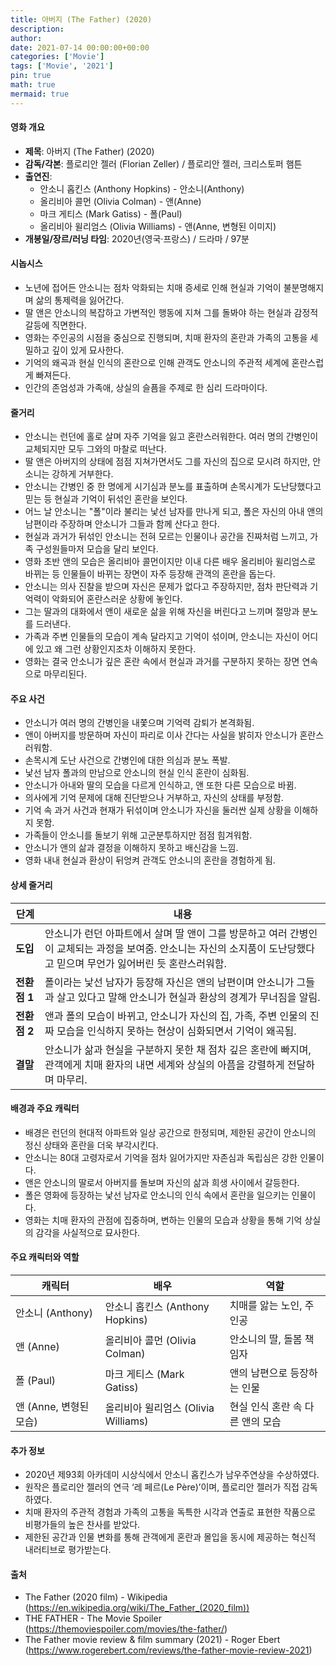 ```yaml
---
title: 아버지 (The Father) (2020)
description: 
author: 
date: 2021-07-14 00:00:00+00:00
categories: ['Movie']
tags: ['Movie', '2021']
pin: true
math: true
mermaid: true
---
```

#### 영화 개요

- **제목**: 아버지 (The Father) (2020)  
- **감독/각본**: 플로리안 젤러 (Florian Zeller) / 플로리안 젤러, 크리스토퍼 햄튼  
- **출연진**:  
  - 안소니 홉킨스 (Anthony Hopkins) - 안소니(Anthony)  
  - 올리비아 콜먼 (Olivia Colman) - 앤(Anne)  
  - 마크 게티스 (Mark Gatiss) - 폴(Paul)  
  - 올리비아 윌리엄스 (Olivia Williams) - 앤(Anne, 변형된 이미지)  
- **개봉일/장르/러닝 타임**: 2020년(영국·프랑스) / 드라마 / 97분  

#### 시놉시스

- 노년에 접어든 안소니는 점차 악화되는 치매 증세로 인해 현실과 기억이 불분명해지며 삶의 통제력을 잃어간다.  
- 딸 앤은 안소니의 복잡하고 가변적인 행동에 지쳐 그를 돌봐야 하는 현실과 감정적 갈등에 직면한다.  
- 영화는 주인공의 시점을 중심으로 진행되며, 치매 환자의 혼란과 가족의 고통을 세밀하고 깊이 있게 묘사한다.  
- 기억의 왜곡과 현실 인식의 혼란으로 인해 관객도 안소니의 주관적 세계에 혼란스럽게 빠져든다.  
- 인간의 존엄성과 가족애, 상실의 슬픔을 주제로 한 심리 드라마이다.  

#### 줄거리

- 안소니는 런던에 홀로 살며 자주 기억을 잃고 혼란스러워한다. 여러 명의 간병인이 교체되지만 모두 그와의 마찰로 떠난다.  
- 딸 앤은 아버지의 상태에 점점 지쳐가면서도 그를 자신의 집으로 모시려 하지만, 안소니는 강하게 거부한다.  
- 안소니는 간병인 중 한 명에게 시기심과 분노를 표출하며 손목시계가 도난당했다고 믿는 등 현실과 기억이 뒤섞인 혼란을 보인다.  
- 어느 날 안소니는 "폴"이라 불리는 낯선 남자를 만나게 되고, 폴은 자신의 아내 앤의 남편이라 주장하며 안소니가 그들과 함께 산다고 한다.  
- 현실과 과거가 뒤섞인 안소니는 전혀 모르는 인물이나 공간을 진짜처럼 느끼고, 가족 구성원들마저 모습을 달리 보인다.  
- 영화 초반 앤의 모습은 올리비아 콜먼이지만 이내 다른 배우 올리비아 윌리엄스로 바뀌는 등 인물들이 바뀌는 장면이 자주 등장해 관객의 혼란을 돕는다.  
- 안소니는 의사 진찰을 받으며 자신은 문제가 없다고 주장하지만, 점차 판단력과 기억력이 악화되어 혼란스러운 상황에 놓인다.  
- 그는 딸과의 대화에서 앤이 새로운 삶을 위해 자신을 버린다고 느끼며 절망과 분노를 드러낸다.  
- 가족과 주변 인물들의 모습이 계속 달라지고 기억이 섞이며, 안소니는 자신이 어디에 있고 왜 그런 상황인지조차 이해하지 못한다.  
- 영화는 결국 안소니가 깊은 혼란 속에서 현실과 과거를 구분하지 못하는 장면 연속으로 마무리된다.  

#### 주요 사건

- 안소니가 여러 명의 간병인을 내쫓으며 기억력 감퇴가 본격화됨.  
- 앤이 아버지를 방문하며 자신이 파리로 이사 간다는 사실을 밝히자 안소니가 혼란스러워함.  
- 손목시계 도난 사건으로 간병인에 대한 의심과 분노 폭발.  
- 낯선 남자 폴과의 만남으로 안소니의 현실 인식 혼란이 심화됨.  
- 안소니가 아내와 딸의 모습을 다르게 인식하고, 앤 또한 다른 모습으로 바뀜.  
- 의사에게 기억 문제에 대해 진단받으나 거부하고, 자신의 상태를 부정함.  
- 기억 속 과거 사건과 현재가 뒤섞이며 안소니가 자신을 둘러싼 실제 상황을 이해하지 못함.  
- 가족들이 안소니를 돌보기 위해 고군분투하지만 점점 힘겨워함.  
- 안소니가 앤의 삶과 결정을 이해하지 못하고 배신감을 느낌.  
- 영화 내내 현실과 환상이 뒤엉켜 관객도 안소니의 혼란을 경험하게 됨.  

#### 상세 줄거리

| **단계** | **내용** |
|----------|----------|
| **도입** | 안소니가 런던 아파트에서 살며 딸 앤이 그를 방문하고 여러 간병인이 교체되는 과정을 보여줌. 안소니는 자신의 소지품이 도난당했다고 믿으며 무언가 잃어버린 듯 혼란스러워함. |
| **전환점 1** | 폴이라는 낯선 남자가 등장해 자신은 앤의 남편이며 안소니가 그들과 살고 있다고 말해 안소니가 현실과 환상의 경계가 무너짐을 알림. |
| **전환점 2** | 앤과 폴의 모습이 바뀌고, 안소니가 자신의 집, 가족, 주변 인물의 진짜 모습을 인식하지 못하는 현상이 심화되면서 기억이 왜곡됨. |
| **결말** | 안소니가 삶과 현실을 구분하지 못한 채 점차 깊은 혼란에 빠지며, 관객에게 치매 환자의 내면 세계와 상실의 아픔을 강렬하게 전달하며 마무리. |

#### 배경과 주요 캐릭터

- 배경은 런던의 현대적 아파트와 일상 공간으로 한정되며, 제한된 공간이 안소니의 정신 상태와 혼란을 더욱 부각시킨다.  
- 안소니는 80대 고령자로서 기억을 점차 잃어가지만 자존심과 독립심은 강한 인물이다.  
- 앤은 안소니의 딸로서 아버지를 돌보며 자신의 삶과 희생 사이에서 갈등한다.  
- 폴은 영화에 등장하는 낯선 남자로 안소니의 인식 속에서 혼란을 일으키는 인물이다.  
- 영화는 치매 환자의 관점에 집중하며, 변하는 인물의 모습과 상황을 통해 기억 상실의 감각을 사실적으로 묘사한다.  

#### 주요 캐릭터와 역할

| **캐릭터** | **배우** | **역할** |
|------------|----------|----------|
| 안소니 (Anthony) | 안소니 홉킨스 (Anthony Hopkins) | 치매를 앓는 노인, 주인공 |
| 앤 (Anne) | 올리비아 콜먼 (Olivia Colman) | 안소니의 딸, 돌봄 책임자 |
| 폴 (Paul) | 마크 게티스 (Mark Gatiss) | 앤의 남편으로 등장하는 인물 |
| 앤 (Anne, 변형된 모습) | 올리비아 윌리엄스 (Olivia Williams) | 현실 인식 혼란 속 다른 앤의 모습 |

#### 추가 정보

- 2020년 제93회 아카데미 시상식에서 안소니 홉킨스가 남우주연상을 수상하였다.  
- 원작은 플로리안 젤러의 연극 ‘레 페르(Le Père)’이며, 플로리안 젤러가 직접 감독하였다.  
- 치매 환자의 주관적 경험과 가족의 고통을 독특한 시각과 연출로 표현한 작품으로 비평가들의 높은 찬사를 받았다.  
- 제한된 공간과 인물 변화를 통해 관객에게 혼란과 몰입을 동시에 제공하는 혁신적 내러티브로 평가받는다.  

#### 출처

- The Father (2020 film) - Wikipedia (https://en.wikipedia.org/wiki/The_Father_(2020_film))  
- THE FATHER - The Movie Spoiler (https://themoviespoiler.com/movies/the-father/)  
- The Father movie review & film summary (2021) - Roger Ebert (https://www.rogerebert.com/reviews/the-father-movie-review-2021)

